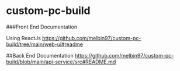 # custom-pc-build

###Front End Documentation

Using ReactJs
https://github.com/melbin97/custom-pc-build/tree/main/web-ui#readme

##Back End Documentation
https://github.com/melbin97/custom-pc-build/blob/main/api-service/src#README.md
